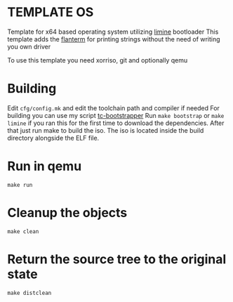 # TEMPLATE OS

Template for x64 based operating system utilizing [limine](https://github.com/limine-bootloader/limine) bootloader
This template adds the [flanterm](https://github.com/mintsuki/flanterm)
for printing strings without the need of
writing you own driver

To use this template you need xorriso, git and optionally qemu

# Building

Edit `cfg/config.mk` and edit the toolchain path and compiler if needed
For building you can use my script [tc-bootstrapper](https://github.com/ShadowDevZ/tc-bootstrapper)
Run `make bootstrap` or `make limine` if you ran this for the first time
to download the dependencies.
After that just run make to build the iso. The iso is located inside the build
directory alongside the ELF file.

# Run in qemu
`make run`

# Cleanup the objects
`make clean`

# Return the source tree to the original state
`make distclean`